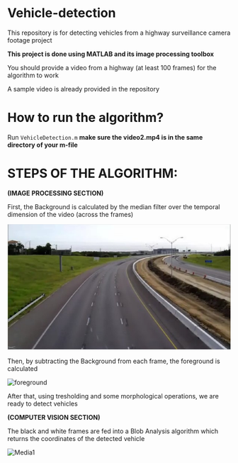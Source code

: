 # Vehicle-detection
This repository is for detecting vehicles from a highway surveillance camera footage project 

**This project is done using MATLAB and its image processing toolbox**

You should provide a video from a highway (at least 100 frames) for the algorithm to work

A sample video is already provided in the repository

# How to run the algorithm?

Run `VehicleDetection.m`
**make sure the video2.mp4 is in the same directory of your m-file**

# STEPS OF THE ALGORITHM:

**(IMAGE PROCESSING SECTION)**

First, the Background is calculated by the median filter over the temporal dimension of the video (across the frames)

![alt text](https://github.com/nogh98/Vehicle-detection/blob/main/Picture1.jpg?raw=true)

Then, by subtracting the Background from each frame, the foreground is calculated

![foreground](https://user-images.githubusercontent.com/61092649/131709545-5288295d-25e5-4501-ba6a-eb8d7bad424f.gif)



After that, using tresholding and some morphological operations, we are ready to detect vehicles

**(COMPUTER VISION SECTION)**

The black and white frames are fed into a Blob Analysis algorithm which returns the coordinates
of the detected vehicle

![Media1](https://user-images.githubusercontent.com/61092649/131709582-a840f7d9-282f-4bea-bef6-d2153b502751.gif)
